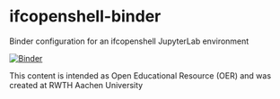 # ifcopenshell-binder
Binder configuration for an ifcopenshell JupyterLab environment 

[![Binder](https://mybinder.org/badge_logo.svg)](https://mybinder.org/v2/gh/jakob-beetz/ifcopenshell-binder/main?urlpath=lab?git-pull?repo=https://github.com/jakob-beetz/ifcopenshell-notebooks/pip-ifcopenshell)


This content is intended as Open Educational Resource (OER) and was created at RWTH Aachen University
